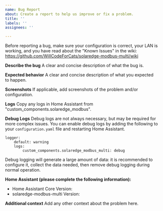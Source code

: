 ```yaml
---
name: Bug Report
about: Create a report to help us improve or fix a problem.
title: ''
labels: ''
assignees: ''

---
```

<!-- IF YOU DO NOT FILL OUT THIS TEMPLATE YOUR ISSUE WILL BE CLOSED -->
<!-- Asking for help or basic questions in an issue will be converted to a discussion and the issue will be closed. -->
<!-- If you delete the template the issue will be closed and you will be asked to resubmit using the template. -->

Before reporting a bug, make sure your configuration is correct, your LAN is working, and you have read about the "Known Issues" in the wiki:
https://github.com/WillCodeForCats/solaredge-modbus-multi/wiki

**Describe the bug**
A clear and concise description of what the bug is.

**Expected behavior**
A clear and concise description of what you expected to happen.

**Screenshots**
If applicable, add screenshots of the problem and/or configuration.

**Logs**
Copy any logs in Home Assistant from "custom_components.solaredge_modbus".

**Debug Logs**
Debug logs are not always necessary, but may be required for more complex issues. You can enable debug logs by adding the following to your `configuration.yaml` file and restarting Home Assistant.
```
logger:
    default: warning
    logs:
        custom_components.solaredge_modbus_multi: debug
```
Debug logging will generate a large amount of data: it is recommended to configure it, collect the data needed, then remove debug logging during normal operation.

**Home Assistant (please complete the following information):**
 - Home Assistant Core Version:
 - solaredge-modbus-multi Version:

**Additional context**
Add any other context about the problem here.
